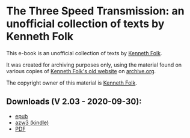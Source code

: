 # The Three Speed Transmission: an unofficial collection of texts by Kenneth Folk

This e-book is an unofficial collection of texts by [Kenneth Folk](https://kennethfolkdharma.com/). 

It was created for archiving purposes only, using the material found on various copies of [Kenneth Folk's old website](https://web.archive.org/web/2013*/http://kennethfolkdharma.wetpaint.com) on [archive.org](https://web.archive.org).

The copyright owner of this material is [Kenneth Folk](https://kennethfolkdharma.com/).


## Downloads (V 2.03 - 2020-09-30):

- [epub](https://github.com/ahtrahddis/pragmatic_dharma/raw/main/The%20Three%20Speed%20Transmission%20-%20an%20unofficial%20collection%20of%20texts%20by%20Kenneth%20Folk%20/ebooks/The%20Three%20Speed%20Transmission%20-%20an%20unofficial%20collection%20of%20texts%20by%20Kenneth%20Folk%20-%20Kenneth%20Folk.epub)
- [azw3 (kindle)](https://github.com/ahtrahddis/pragmatic_dharma/raw/main/The%20Three%20Speed%20Transmission%20-%20an%20unofficial%20collection%20of%20texts%20by%20Kenneth%20Folk%20/ebooks/The%20Three%20Speed%20Transmihttps://github.com/ahtrahddis/pragmatic_dharma/raw/main/The%20Three%20Speed%20Transmission%20-%20an%20unofficial%20collection%20of%20texts%20by%20Kenneth%20Folk%20/ebooks/The%20Three%20Speed%20Transmission%20-%20an%20unofficial%20collection%20of%20texts%20by%20Kenneth%20Folk%20-%20Kenneth%20Folk.mobi)
- [PDF](https://github.com/ahtrahddis/pragmatic_dharma/raw/main/The%20Three%20Speed%20Transmission%20-%20an%20unofficial%20collection%20of%20texts%20by%20Kenneth%20Folk%20/ebooks/The%20Three%20Speed%20Transmission%20-%20an%20unofficial%20collection%20of%20texts%20by%20Kenneth%20Folk%20-%20Kenneth%20Folk.pdf)

